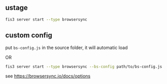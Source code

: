 ## ustage
```sh
fis3 server start --type browsersync
```

## custom config
put `bs-config.js` in the source folder, it will automatic load

OR

```sh
fis3 server start --type browsersync --bs-config path/to/bs-config.js
```

see https://browsersync.io/docs/options